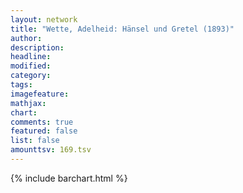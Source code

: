 ```yaml
---
layout: network
title: "Wette, Adelheid: Hänsel und Gretel (1893)"
author:
description:
headline:
modified:
category:
tags:
imagefeature: 
mathjax: 
chart: 
comments: true
featured: false
list: false
amounttsv: 169.tsv
---
```

{% include barchart.html %}
